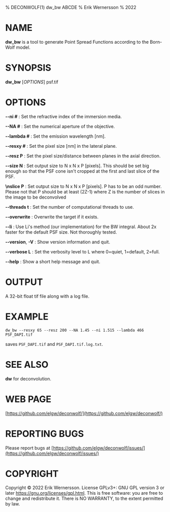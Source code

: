 % DECONWOLF(1) dw_bw ABCDE
% Erik Wernersson
% 2022

# NAME
**dw_bw** is a tool to generate Point Spread Functions according to the
Born-Wolf model.

# SYNOPSIS
**dw_bw** [*OPTIONS*] psf.tif

# OPTIONS

**\--ni #**
: Set the refractive index of the immersion media.

**\--NA #**
: Set the numerical aperture of the objective.

**\--lambda #**
: Set the emission wavelength [nm].

**\--resxy #**
: Set the pixel size [nm] in the lateral plane.

**\--resz P**
: Set the pixel size/distance between planes in the axial direction.

**\--size N**
: Set output size to N x N x P [pixels].
This should be set big enough so that the PSF cone
isn't cropped at the first and last slice of the PSF.

**\nslice P**
:  Set output size to N x N x P [pixels].
P has to be an odd number. Please not that P should be at
least (2Z-1) where Z is the number of slices in the image
to be deconvolved

**\--threads t**
: Set the number of computational threads to use.

**\--overwrite**
: Overwrite the target if it exists.

**\--li**
: Use Li's method (our implementation) for the BW integral.
About 2x faster for the default PSF size. Not thoroughly tested.

**\--version**, **-V**
: Show version information and quit.

**\--verbose L**
: Set the verbosity level to L where 0=quiet, 1=default, 2=full.

**\--help**
: Show a short help message and quit.

# OUTPUT
A 32-bit float tif file along with a log file.

# EXAMPLE

``` shell
dw_bw --resxy 65 --resz 200 --NA 1.45 --ni 1.515 --lambda 466 PSF_DAPI.tif
```
saves `PSF_DAPI.tif` and `PSF_DAPI.tif.log.txt`.

# SEE ALSO
**dw** for deconvolution.

# WEB PAGE
[https://github.com/elgw/deconwolf/](https://github.com/elgw/deconwolf/)

# REPORTING BUGS
Please report bugs at
[https://github.com/elgw/deconwolf/issues/](https://github.com/elgw/deconwolf/issues/)

# COPYRIGHT
Copyright © 2022 Erik Wernersson.  License GPLv3+: GNU GPL version 3 or later
<https://gnu.org/licenses/gpl.html>.
This is free software: you are free to change and redistribute it.
There is NO WARRANTY, to the extent permitted by law.
